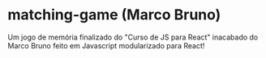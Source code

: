 # matching-game (Marco Bruno)
Um jogo de memória finalizado do "Curso de JS para React" inacabado do Marco Bruno feito em Javascript modularizado para React!
